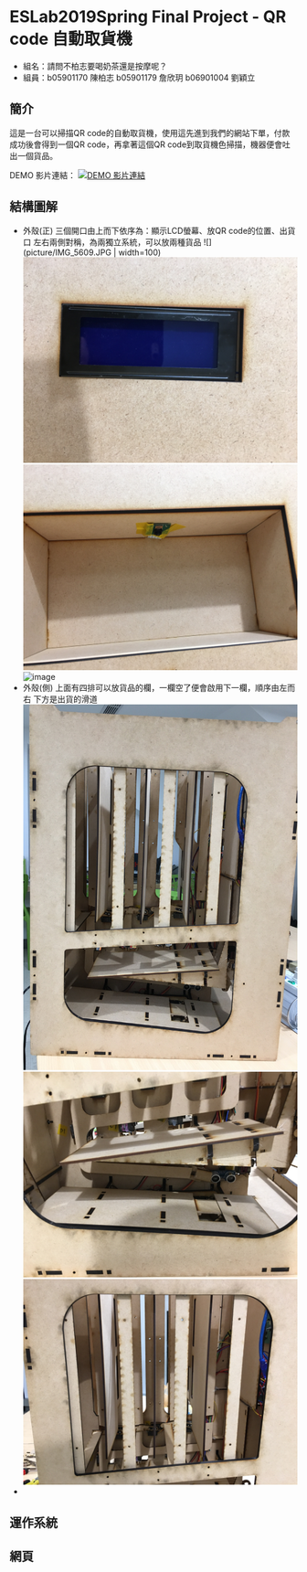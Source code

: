 # ESLab2019Spring Final Project - QR code 自動取貨機

- 組名：請問不柏志要喝奶茶還是按摩呢？
- 組員：b05901170 陳柏志  b05901179 詹欣玥   b06901004 劉穎立
## 簡介
這是一台可以掃描QR code的自動取貨機，使用這先進到我們的網站下單，付款成功後會得到一個QR code，再拿著這個QR code到取貨機色掃描，機器便會吐出一個貨品。

DEMO 影片連結：
[![DEMO 影片連結](https://img.youtube.com/vi/u9Ktvp-XweY/0.jpg)](https://www.youtube.com/watch?v=u9Ktvp-XweY)
## 結構圖解
- 外殼(正)
三個開口由上而下依序為：顯示LCD螢幕、放QR code的位置、出貨口
左右兩側對稱，為兩獨立系統，可以放兩種貨品
![](picture/IMG_5609.JPG | width=100)
![image](picture/IMG_5610.JPG)
![image](picture/IMG_5611.JPG)
![image](picture/IMG_5612.JPG)
- 外殼(側)
上面有四排可以放貨品的欄，一欄空了便會啟用下一欄，順序由左而右
下方是出貨的滑道
![image](picture/IMG_5607.JPG)
![image](picture/IMG_5616.JPG)
![image](picture/IMG_5617.JPG)
- 
## 運作系統


## 網頁


